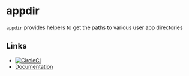 # appdir

`appdir` provides helpers to get the paths to various user app directories

## Links

* [![CircleCI](https://circleci.com/gh/sparkymat/appdir.svg?style=svg)](https://circleci.com/gh/sparkymat/appdir)
* [Documentation](https://godoc.org/github.com/sparkymat/appdir)
